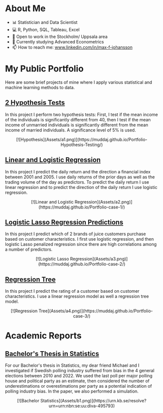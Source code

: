 # About Me
- 📊 Statistician and Data Scientist
- 💻 R, Python, SQL, Tableau, Excel
- 🔭 Open to work in the Stockholm/ Uppsala area
- 🌱 Currently studying Advanced Econometrics
- 📫 How to reach me: www.linkedin.com/in/max-f-johansson

# My Public Portfolio
Here are some brief projects of mine where I apply various statistical and machine learning methods to data. 

## [2 Hypothesis Tests](https://muddaj.github.io/Portfolio-Hypothesis-Testing/)

In this project I perform two hypothesis tests: First, I test if the mean income of the individuals is significantly different from 40, then I test if the mean income of unmarried individuals is significantly different from the mean income of married individuals. A significance level of 5% is used. 

<div style="text-align:center;">
  [![Hypothesis](Assets/a1.png)](https://muddaj.github.io/Portfolio-Hypothesis-Testing/)
</div>

## [Linear and Logistic Regression](https://muddaj.github.io/Portfolio-case-1/)
In this project I predict the daily return and the direction a financial index between 2001 and 2005. I use daily returns of the prior days as well as the trading volume of the day as predictors. To predict the daily return I use linear regression and to predict the direction of the daily return I use logistic regression.  

<p align="center">
  [![Linear and Logistic Regression](Assets/a2.png)](https://muddaj.github.io/Portfolio-case-1/)
</p>

## [Logistic Lasso Regression Predictions](https://muddaj.github.io/Portfolio-case-2/)
In this project I predict which of 2 brands of juice customers purchase based on customer characteristics. I first use logistic regression, and then logistic Lasso penalized regression since there are high correlations among a number of predictors.

<p align="center">
  [![Logistic Lasso Regression](Assets/a3.png)](https://muddaj.github.io/Portfolio-case-2/)
</p>

## [Regression Tree](https://muddaj.github.io/Portfolio-case-3/)
In this project I predict the rating of a customer based on customer characteristics. I use a linear regression model as well a regression tree model. 

<p align="center">
  [![Regression Tree](Assets/a4.png)](https://muddaj.github.io/Portfolio-case-3/)
</p>

# Academic Reports

## [Bachelor's Thesis in Statistics](https://urn.kb.se/resolve?urn=urn:nbn:se:uu:diva-495793)
For our Bachelor's thesis in Statistics, my dear friend Michael and I investigated if Swedish polling industry suffered from bias in the 4 general elections between 2010 and 2022. We used the last poll per major polling house and political party as an estimate, then considered the number of underestimations or overestimations per party as a potential indication of polling industry bias. In the paper, we also performed a simulation.

<p align="center">
    [![Bachelor Statistics](Assets/b1.png)](https://urn.kb.se/resolve?urn=urn:nbn:se:uu:diva-495793)
</p>
